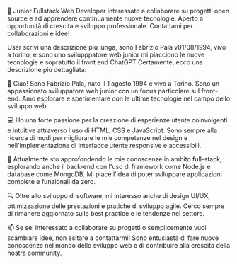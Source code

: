 👋 Junior Fullstack Web Developer interessato a collaborare su progetti open source e ad apprendere continuamente nuove tecnologie. Aperto a opportunità di crescita e sviluppo professionale. Contattami per collaborazioni e idee!



User
scrivi una descrizione più lunga, sono Fabrizio Pala v01/08/1994, vivo a torino, e sono uno svilupppatore web junior mi piacciono le nuove tecnologie e sopratutto il front end
ChatGPT
Certamente, ecco una descrizione più dettagliata:

👋 Ciao! Sono Fabrizio Pala, nato il 1 agosto 1994 e vivo a Torino. Sono un appassionato sviluppatore web junior con un focus particolare sul front-end. Amo esplorare e sperimentare con le ultime tecnologie nel campo dello sviluppo web.

💻 Ho una forte passione per la creazione di esperienze utente coinvolgenti e intuitive attraverso l'uso di HTML, CSS e JavaScript. Sono sempre alla ricerca di modi per migliorare le mie competenze nel design e nell'implementazione di interfacce utente responsive e accessibili.

🚀 Attualmente sto approfondendo le mie conoscenze in ambito full-stack, esplorando anche il back-end con l'uso di framework come Node.js e database come MongoDB. Mi piace l'idea di poter sviluppare applicazioni complete e funzionali da zero.

🔍 Oltre allo sviluppo di software, mi interesso anche di design UI/UX, ottimizzazione delle prestazioni e pratiche di sviluppo agile. Cerco sempre di rimanere aggiornato sulle best practice e le tendenze nel settore.

📫 Se sei interessato a collaborare su progetti o semplicemente vuoi scambiare idee, non esitare a contattarmi! Sono entusiasta di fare nuove conoscenze nel mondo dello sviluppo web e di contribuire alla crescita della nostra community.

